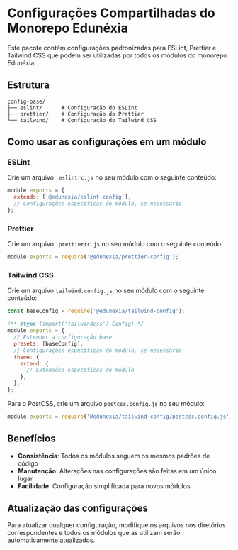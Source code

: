 # Configurações Compartilhadas do Monorepo Edunéxia

Este pacote contém configurações padronizadas para ESLint, Prettier e Tailwind CSS que podem ser utilizadas por todos os módulos do monorepo Edunéxia.

## Estrutura

```
config-base/
├── eslint/      # Configuração do ESLint
├── prettier/    # Configuração do Prettier
└── tailwind/    # Configuração do Tailwind CSS
```

## Como usar as configurações em um módulo

### ESLint

Crie um arquivo `.eslintrc.js` no seu módulo com o seguinte conteúdo:

```js
module.exports = {
  extends: ['@edunexia/eslint-config'],
  // Configurações específicas do módulo, se necessário
};
```

### Prettier

Crie um arquivo `.prettierrc.js` no seu módulo com o seguinte conteúdo:

```js
module.exports = require('@edunexia/prettier-config');
```

### Tailwind CSS

Crie um arquivo `tailwind.config.js` no seu módulo com o seguinte conteúdo:

```js
const baseConfig = require('@edunexia/tailwind-config');

/** @type {import('tailwindcss').Config} */
module.exports = {
  // Estender a configuração base
  presets: [baseConfig],
  // Configurações específicas do módulo, se necessário
  theme: {
    extend: {
      // Extensões específicas do módulo
    },
  },
};
```

Para o PostCSS, crie um arquivo `postcss.config.js` no seu módulo:

```js
module.exports = require('@edunexia/tailwind-config/postcss.config.js');
```

## Benefícios

- **Consistência**: Todos os módulos seguem os mesmos padrões de código
- **Manutenção**: Alterações nas configurações são feitas em um único lugar
- **Facilidade**: Configuração simplificada para novos módulos

## Atualização das configurações

Para atualizar qualquer configuração, modifique os arquivos nos diretórios correspondentes e todos os módulos que as utilizam serão automaticamente atualizados. 